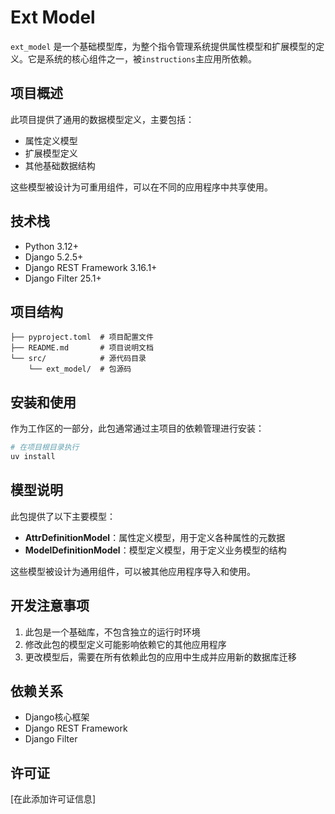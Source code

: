 # Ext Model

`ext_model` 是一个基础模型库，为整个指令管理系统提供属性模型和扩展模型的定义。它是系统的核心组件之一，被`instructions`主应用所依赖。

## 项目概述

此项目提供了通用的数据模型定义，主要包括：
- 属性定义模型
- 扩展模型定义
- 其他基础数据结构

这些模型被设计为可重用组件，可以在不同的应用程序中共享使用。

## 技术栈

- Python 3.12+
- Django 5.2.5+
- Django REST Framework 3.16.1+
- Django Filter 25.1+

## 项目结构

```
├── pyproject.toml  # 项目配置文件
├── README.md       # 项目说明文档
└── src/            # 源代码目录
    └── ext_model/  # 包源码
```

## 安装和使用

作为工作区的一部分，此包通常通过主项目的依赖管理进行安装：

```bash
# 在项目根目录执行
uv install
```

## 模型说明

此包提供了以下主要模型：

- **AttrDefinitionModel**：属性定义模型，用于定义各种属性的元数据
- **ModelDefinitionModel**：模型定义模型，用于定义业务模型的结构

这些模型被设计为通用组件，可以被其他应用程序导入和使用。

## 开发注意事项

1. 此包是一个基础库，不包含独立的运行时环境
2. 修改此包的模型定义可能影响依赖它的其他应用程序
3. 更改模型后，需要在所有依赖此包的应用中生成并应用新的数据库迁移

## 依赖关系

- Django核心框架
- Django REST Framework
- Django Filter

## 许可证

[在此添加许可证信息]